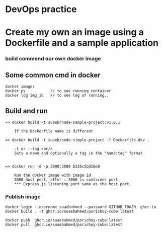 # DevOps practice

# Create my own an image using a Dockerfile and a sample application

### build commend our own docker image

## Some common cmd in docker

```properties
docker images
docker ps           // to see running container
docker log img_id   // to see log of running..
```

## Build and run

```properties
=> docker build -t suaeb/node-sample-project:v1.0.1

    If the Dockerfile name is different

=> docker build -t suaeb/node-simple-project -f Dockerfile.dev .

    -t or --tag <br/>
    Sets a name and optionally a tag in the "name:tag" format


=> docker run -d -p 3000:3000 b236c5bd16e0

    Run the docker image with image id
    3000 host port, after : 3000 is container port
    *** Express.js listening port same as the host port.

```

### Publish image

```properties
docker login --username suaebahmed --password GITHUB_TOKEN  ghcr.io
docker build . -t ghcr.io/suaebahmed/porichoy-cube:latest

docker push  ghcr.io/suaebahmed/porichoy-cube:latest
docker pull  ghcr.io/suaebahmed/porichoy-cube:latest
```

